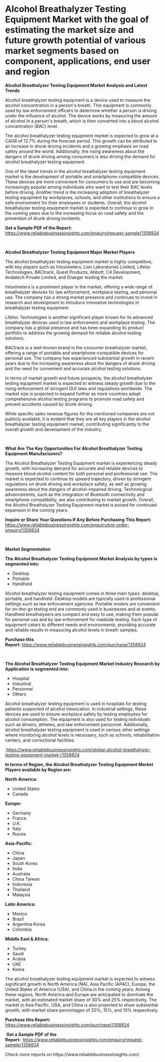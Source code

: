 <p><h1>Alcohol Breathalyzer Testing Equipment Market with the goal of estimating the market size and future growth potential of various market segments based on component, applications, end user and region</h1></p><p><strong>Alcohol Breathalyzer Testing Equipment Market Analysis and Latest Trends</strong></p>
<p><p>Alcohol breathalyzer testing equipment is a device used to measure the alcohol concentration in a person's breath. This equipment is commonly used by law enforcement officers to determine whether a person is driving under the influence of alcohol. The device works by measuring the amount of alcohol in a person's breath, which is then converted into a blood alcohol concentration (BAC) level.</p><p>The alcohol breathalyzer testing equipment market is expected to grow at a CAGR of 12.7% during the forecast period. This growth can be attributed to an increase in drunk driving incidents and a growing emphasis on road safety around the world. Additionally, the rising awareness about the dangers of drunk driving among consumers is also driving the demand for alcohol breathalyzer testing equipment.</p><p>One of the latest trends in the alcohol breathalyzer testing equipment market is the development of portable and smartphone-compatible devices. These devices are more convenient for consumers to use and are becoming increasingly popular among individuals who want to test their BAC levels before driving. Another trend is the increasing adoption of breathalyzer testing equipment by workplaces, schools, and other institutions to ensure a safe environment for their employees or students. Overall, the alcohol breathalyzer testing equipment market is expected to continue to grow in the coming years due to the increasing focus on road safety and the prevention of drunk driving incidents.</p></p>
<p><strong>Get a Sample PDF of the Report:&nbsp;</strong> <a href="https://www.reliablebusinessinsights.com/enquiry/request-sample/1358924">https://www.reliablebusinessinsights.com/enquiry/request-sample/1358924</a></p>
<p>&nbsp;</p>
<p><strong>Alcohol Breathalyzer Testing Equipment Major Market Players</strong></p>
<p><p>The alcohol breathalyzer testing equipment market is highly competitive, with key players such as Intoximeters, Lion Laboratories Limited, Lifeloc Technologies, BACtrack, Quest Products, Abbott, C4 Development, Andatech Private Limited, and Draeger leading the market. </p><p>Intoximeters is a prominent player in the market, offering a wide range of breathalyzer devices for law enforcement, workplace testing, and personal use. The company has a strong market presence and continues to invest in research and development to introduce innovative technologies in breathalyzer testing equipment.</p><p>Lifeloc Technologies is another significant player known for its advanced breathalyzer devices used in law enforcement and workplace testing. The company has a global presence and has been expanding its product portfolio to address the growing demand for reliable alcohol testing solutions.</p><p>BACtrack is a well-known brand in the consumer breathalyzer market, offering a range of portable and smartphone-compatible devices for personal use. The company has experienced substantial growth in recent years due to the increasing awareness about the dangers of drunk driving and the need for convenient and accurate alcohol testing solutions.</p><p>In terms of market growth and future prospects, the alcohol breathalyzer testing equipment market is expected to witness steady growth due to the rising enforcement of stringent DUI laws and regulations worldwide. The market size is projected to expand further as more countries adopt comprehensive alcohol testing programs to promote road safety and prevent accidents caused by drunk driving.</p><p>While specific sales revenue figures for the mentioned companies are not publicly available, it is evident that they are all key players in the alcohol breathalyzer testing equipment market, contributing significantly to the overall growth and development of the industry.</p></p>
<p>&nbsp;</p>
<p><strong>What Are The Key Opportunities For Alcohol Breathalyzer Testing Equipment Manufacturers?</strong></p>
<p><p>The Alcohol Breathalyzer Testing Equipment market is experiencing steady growth, with increasing demand for accurate and reliable devices to measure blood alcohol content for both personal and professional use. The market is expected to continue its upward trajectory, driven by stringent regulations on drunk driving and workplace safety, as well as growing awareness about the dangers of alcohol-impaired driving. Technological advancements, such as the integration of Bluetooth connectivity and smartphone compatibility, are also contributing to market growth. Overall, the Alcohol Breathalyzer Testing Equipment market is poised for continued expansion in the coming years.</p></p>
<p><strong>Inquire or Share Your Questions If Any Before Purchasing This Report:</strong> <a href="https://www.reliablebusinessinsights.com/enquiry/pre-order-enquiry/1358924">https://www.reliablebusinessinsights.com/enquiry/pre-order-enquiry/1358924</a></p>
<p>&nbsp;</p>
<p><strong>Market Segmentation</strong></p>
<p><strong>The Alcohol Breathalyzer Testing Equipment Market Analysis by types is segmented into:</strong></p>
<p><ul><li>Desktop</li><li>Portable</li><li>Handheld</li></ul></p>
<p><p>Alcohol breathalyzer testing equipment comes in three main types: desktop, portable, and handheld. Desktop models are typically used in professional settings such as law enforcement agencies. Portable models are convenient for on-the-go testing and are commonly used in businesses and at events. Handheld breathalyzers are compact and easy to use, making them popular for personal use and by law enforcement for roadside testing. Each type of equipment caters to different needs and environments, providing accurate and reliable results in measuring alcohol levels in breath samples.</p></p>
<p><strong>Purchase this Report:&nbsp;</strong><a href="https://www.reliablebusinessinsights.com/purchase/1358924">https://www.reliablebusinessinsights.com/purchase/1358924</a></p>
<p>&nbsp;</p>
<p><strong>The Alcohol Breathalyzer Testing Equipment Market Industry Research by Application is segmented into:</strong></p>
<p><ul><li>Hospital</li><li>Industrial</li><li>Personnel</li><li>Others</li></ul></p>
<p><p>Alcohol breathalyzer testing equipment is used in hospitals for testing patients suspected of alcohol intoxication. In industrial settings, these devices are used to ensure workplace safety by testing employees for alcohol consumption. The equipment is also used for testing individuals such as drivers, athletes, and law enforcement personnel. Additionally, alcohol breathalyzer testing equipment is used in various other settings where monitoring alcohol levels is necessary, such as schools, rehabilitation centers, and correctional facilities.</p></p>
<p><a href="https://www.reliablebusinessinsights.com/global-alcohol-breathalyzer-testing-equipment-market-r1358924">&nbsp;https://www.reliablebusinessinsights.com/global-alcohol-breathalyzer-testing-equipment-market-r1358924</a></p>
<p><strong>In terms of Region, the Alcohol Breathalyzer Testing Equipment Market Players available by Region are:</strong></p>
<p>
    <p> <strong> North America: </strong>
        <ul>
            <li>United States</li>
            <li>Canada</li>
        </ul>
        </p> 
    <p> <strong> Europe: </strong>
        <ul>
            <li>Germany</li>
            <li>France</li>
            <li>U.K.</li>
            <li>Italy</li>
            <li>Russia</li>
        </ul>
        </p> 
    <p> <strong> Asia-Pacific: </strong>
        <ul>
            <li>China</li>
            <li>Japan</li>
            <li>South Korea</li>
            <li>India</li>
            <li>Australia</li>
            <li>China Taiwan</li>
            <li>Indonesia</li>
            <li>Thailand</li>
            <li>Malaysia</li>
        </ul>
        </p> 
    <p> <strong> Latin America: </strong>
        <ul>
            <li>Mexico</li>
            <li>Brazil</li>
            <li>Argentina Korea</li>
            <li>Colombia</li>
        </ul>
        </p> 
    <p> <strong> Middle East & Africa: </strong>
        <ul>
            <li>Turkey</li>
            <li>Saudi</li>
            <li>Arabia</li>
            <li>UAE</li>
            <li>Korea</li>
        </ul>
    </p>
    </p>
<p><p>The alcohol breathalyzer testing equipment market is expected to witness significant growth in North America (NA), Asia Pacific (APAC), Europe, the United States of America (USA), and China in the coming years. Among these regions, North America and Europe are anticipated to dominate the market, with an estimated market share of 30% and 25% respectively. The market in Asia Pacific, USA, and China is also projected to show substantial growth, with market share percentages of 20%, 15%, and 10% respectively.</p></p>
<p><strong>Purchase this Report: </strong><a href="https://www.reliablebusinessinsights.com/purchase/1358924">https://www.reliablebusinessinsights.com/purchase/1358924</a></p>
<p>&nbsp;<strong>Get a Sample PDF of the Report:&nbsp;&nbsp;</strong><a href="https://www.reliablebusinessinsights.com/enquiry/request-sample/1358924">https://www.reliablebusinessinsights.com/enquiry/request-sample/1358924</a></p>
<p><strong></strong></p>
<p>Check more reports on https://www.reliablebusinessinsights.com/</p>